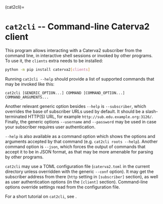(cat2cli)=
# `cat2cli` -- Command-line Caterva2 client

This program allows interacting with a Caterva2 subscriber from the command line, in interactive shell sessions or invoked by other programs.  To use it, the `clients` extra needs to be installed:

```sh
python -m pip install caterva2[clients]
```

Running `cat2cli --help` should provide a list of supported commands that may be invoked like this:

```
cat2cli [GENERIC_OPTION...] COMMAND [COMMAND_OPTION...] COMMAND_ARGUMENTS...
```

Another relevant generic option besides `--help` is `--subscriber`, which overrides the base of subscriber URLs used by default.  It should be a slash-terminated HTTP(S) URL, for example `http://sub.edu.example.org:3126/`.  Finally, the generic options `--username` and `--password` may be used in case your subscriber requires user authentication.

`--help` is also available as a command option which shows the options and arguments accepted by that command (e.g. `cat2cli roots --help`).  Another command option is `--json`, which forces the output of commands that accept it to be in JSON format, as that may be more amenable for parsing by other programs.

`cat2cli` may use a TOML configuration file (`caterva2.toml` in the current directory unless overridden with the generic `--conf` option).  It may get the subscriber address from there (`http` setting in `[subscriber]` section), as well as user authentication options (in the `[client]` section).  Command-line options override settings read from the configuration file.

For a short tutorial on `cat2cli`, see [](Using-the-command-line-client).
